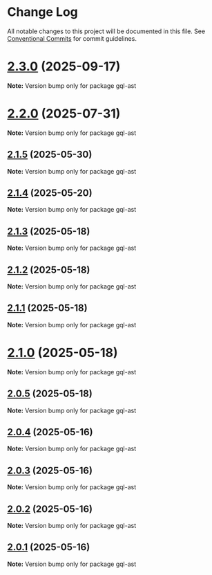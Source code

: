 # Change Log

All notable changes to this project will be documented in this file.
See [Conventional Commits](https://conventionalcommits.org) for commit guidelines.

# [2.3.0](https://github.com/launchql/launchql/compare/gql-ast@2.2.0...gql-ast@2.3.0) (2025-09-17)

**Note:** Version bump only for package gql-ast





# [2.2.0](https://github.com/launchql/launchql/compare/gql-ast@2.1.5...gql-ast@2.2.0) (2025-07-31)

**Note:** Version bump only for package gql-ast





## [2.1.5](https://github.com/launchql/launchql/compare/gql-ast@2.1.4...gql-ast@2.1.5) (2025-05-30)

**Note:** Version bump only for package gql-ast





## [2.1.4](https://github.com/launchql/launchql/compare/gql-ast@2.1.3...gql-ast@2.1.4) (2025-05-20)

**Note:** Version bump only for package gql-ast





## [2.1.3](https://github.com/launchql/launchql/compare/gql-ast@2.1.2...gql-ast@2.1.3) (2025-05-18)

**Note:** Version bump only for package gql-ast





## [2.1.2](https://github.com/launchql/launchql/compare/gql-ast@2.1.1...gql-ast@2.1.2) (2025-05-18)

**Note:** Version bump only for package gql-ast





## [2.1.1](https://github.com/launchql/launchql/compare/gql-ast@2.1.0...gql-ast@2.1.1) (2025-05-18)

**Note:** Version bump only for package gql-ast





# [2.1.0](https://github.com/launchql/launchql/compare/gql-ast@2.0.5...gql-ast@2.1.0) (2025-05-18)

**Note:** Version bump only for package gql-ast





## [2.0.5](https://github.com/launchql/launchql/compare/gql-ast@2.0.4...gql-ast@2.0.5) (2025-05-18)

**Note:** Version bump only for package gql-ast





## [2.0.4](https://github.com/launchql/launchql/compare/gql-ast@2.0.3...gql-ast@2.0.4) (2025-05-16)

**Note:** Version bump only for package gql-ast





## [2.0.3](https://github.com/launchql/launchql/compare/gql-ast@2.0.2...gql-ast@2.0.3) (2025-05-16)

**Note:** Version bump only for package gql-ast





## [2.0.2](https://github.com/launchql/launchql/compare/gql-ast@2.0.1...gql-ast@2.0.2) (2025-05-16)

**Note:** Version bump only for package gql-ast





## [2.0.1](https://github.com/launchql/launchql/compare/gql-ast@0.1.10...gql-ast@2.0.1) (2025-05-16)

**Note:** Version bump only for package gql-ast
